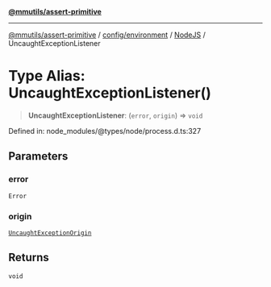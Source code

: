 [**@mmutils/assert-primitive**](../../../../../README.md)

***

[@mmutils/assert-primitive](../../../../../modules.md) / [config/environment](../../../README.md) / [NodeJS](../README.md) / UncaughtExceptionListener

# Type Alias: UncaughtExceptionListener()

> **UncaughtExceptionListener**: (`error`, `origin`) => `void`

Defined in: node\_modules/@types/node/process.d.ts:327

## Parameters

### error

`Error`

### origin

[`UncaughtExceptionOrigin`](UncaughtExceptionOrigin.md)

## Returns

`void`
